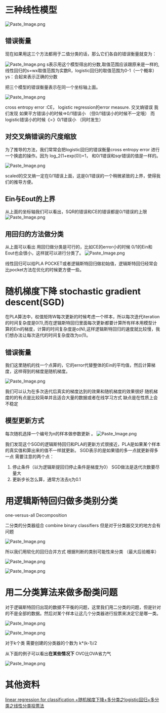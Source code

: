 # 三种线性模型

![Paste_Image.png](http://upload-images.jianshu.io/upload_images/454341-03d5a618cdf06a77.png?imageMogr2/auto-orient/strip%7CimageView2/2/w/1240)

## 错误衡量
现在如果用这三个方法都用于二值分类的话，那么它们各自的错误衡量就变为：

![Paste_Image.png](http://upload-images.jianshu.io/upload_images/454341-dc43463ab893913a.png?imageMogr2/auto-orient/strip%7CimageView2/2/w/1240)
s表示用这个模型得出的分数,取值范围应该跟原来是一样的,线性回归的s=wx取值范围为实数R，logistic回归的取值范围为0-1（一个概率）
ys：合起来表示正确的分数


把三个模型的错误衡量表示在同一个坐标轴上面。

![Paste_Image.png](http://upload-images.jianshu.io/upload_images/454341-7e383f7c4a8f1cba.png?imageMogr2/auto-orient/strip%7CimageView2/2/w/1240)

cross entropy error :CE， logistic regression的error measure. 交叉熵错误
我们发现 如果平方错误小的时候=>0/1错误小 （但0/1错误小的时候不一定哦）
而 logistic错误小的时候《=》0/1错误小 （同时发生）

##  对交叉熵错误的尺度缩放
为了推导的方法，我们常常会把logistic回归的错误衡量cross entropy error 进行一个换底的操作。因为 log_2(1+exp(0))=1， 和0/1错误和sqr错误的值是一样的。

![Paste_Image.png](http://upload-images.jianshu.io/upload_images/454341-bedceb5d6c7d1eb2.png?imageMogr2/auto-orient/strip%7CimageView2/2/w/1240)

scaled的交叉熵一定在0/1错误上面，这是0/1错误的一个稍微紧致的上界，使得我们的推导方便。



## Ein与Eout的上界

从上面的坐标轴我们可以看出，SQR的错误和CE的错误都是0/1错误的上限
![Paste_Image.png](http://upload-images.jianshu.io/upload_images/454341-282d97dc590b4507.png?imageMogr2/auto-orient/strip%7CimageView2/2/w/1240)


## 用回归的方法做分类 
从上面可以看出 用回归做分类是可行的，比如CE的error小的时候 0/1的Ein和Eout也会很小，这样就可以进行分类了。
![Paste_Image.png](http://upload-images.jianshu.io/upload_images/454341-248bd25430c64a0e.png?imageMogr2/auto-orient/strip%7CimageView2/2/w/1240)

线性回归可以给PLA POCKET或者逻辑斯特回归做初始值，逻辑斯特回归经常会比pocket方法在优化的时候更方便一些。

# 随机梯度下降 stochastic gradient descent(SGD)
在PLA算法中，权值矩阵W每次更新的时候考虑一个样本，所以每次迭代iteration的时间复杂度是0(1),而在逻辑斯特回归里面每次更新都要计算所有样本用模型计算的Ein的梯度，计算的时间复杂度是o(N),这样逻辑斯特回归的速度就比较慢，我们想办法让每次迭代的时间复杂度改为o(1)。

## 错误衡量 
我们这里随机的找一个点算的，它的error代替整体的Ein的平均值，然后计算梯度，这样得到的梯度是随机梯度。


![Paste_Image.png](http://upload-images.jianshu.io/upload_images/454341-02e6ec792bc8c7e0.png?imageMogr2/auto-orient/strip%7CimageView2/2/w/1240)

我们可以认为在多次迭代后真实的梯度达到的效果和随机梯度的效果很好 
随机梯度的的有点是比较简单并且适合大量的数据或者在线学习方式 
缺点是在性质上会不稳定

## 模型更新方式 

每次随机选择一个编号为n的样本做参数更新 。
![Paste_Image.png](http://upload-images.jianshu.io/upload_images/454341-f7898edd0e7ddff3.png?imageMogr2/auto-orient/strip%7CimageView2/2/w/1240)

我们发现这个SGD的逻辑斯特回归和PLA的更新方式很接近，PLA是如果某个样本的真实值和算出来的值不一样就更新。 SGD表示的是如果错的多一点就更新得多一点 
需要注意的两个点：
1. 停止条件（以为逻辑斯提回归停止条件是梯度为0） SGD做法是迭代次数要尽量大
2. 更新步长怎么算，通常方法去η为0.1


# 用逻辑斯特回归做多类别分类 
one-versus-all Decomposition 

二分类的分类器组合 combine binary classifiers 但是对于分类器交叉的地方会有问题 

![Paste_Image.png](http://upload-images.jianshu.io/upload_images/454341-086c803d03e02063.png?imageMogr2/auto-orient/strip%7CimageView2/2/w/1240)

所以我们用软化的回归合并方式 根据判断的类别可能性来分类 （最大后验概率）

![Paste_Image.png](http://upload-images.jianshu.io/upload_images/454341-82090a0c8c74e3e5.png?imageMogr2/auto-orient/strip%7CimageView2/2/w/1240)


![Paste_Image.png](http://upload-images.jianshu.io/upload_images/454341-64a236a1dbf83587.png?imageMogr2/auto-orient/strip%7CimageView2/2/w/1240)
# 用二分类算法来做多酚类问题 
对于逻辑斯特回归出现的数据不平衡的问题，这里我们用二分类的问题，但是针对的不是全部的数据。然后对某个样本让这几个分类器进行投票来决定它是哪一类。

![Paste_Image.png](http://upload-images.jianshu.io/upload_images/454341-da359f33c3d9802f.png?imageMogr2/auto-orient/strip%7CimageView2/2/w/1240)


![Paste_Image.png](http://upload-images.jianshu.io/upload_images/454341-a7a012c3381355a7.png?imageMogr2/auto-orient/strip%7CimageView2/2/w/1240)

对于k个类 需要创建的分类器的个数为 k*(k-1)/2

从下面的例子可以看出**在某些情况下**  OVO比OVA省力气

![Paste_Image.png](http://upload-images.jianshu.io/upload_images/454341-8a677332a3404c3d.png?imageMogr2/auto-orient/strip%7CimageView2/2/w/1240)

# 其他资料 

[linear regression for classification +随机梯度下降+多分类之logistic回归+多分类之线性分类投票法](http://blog.csdn.net/mosbest/article/details/52171468)